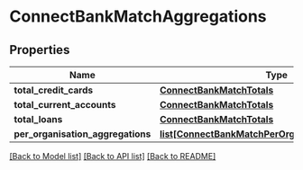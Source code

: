 # ConnectBankMatchAggregations

## Properties
Name | Type | Description | Notes
------------ | ------------- | ------------- | -------------
**total_credit_cards** | [**ConnectBankMatchTotals**](ConnectBankMatchTotals.md) |  | [optional] 
**total_current_accounts** | [**ConnectBankMatchTotals**](ConnectBankMatchTotals.md) |  | [optional] 
**total_loans** | [**ConnectBankMatchTotals**](ConnectBankMatchTotals.md) |  | [optional] 
**per_organisation_aggregations** | [**list[ConnectBankMatchPerOrganisationAggregation]**](ConnectBankMatchPerOrganisationAggregation.md) |  | [optional] 

[[Back to Model list]](../README.md#documentation-for-models) [[Back to API list]](../README.md#documentation-for-api-endpoints) [[Back to README]](../README.md)

